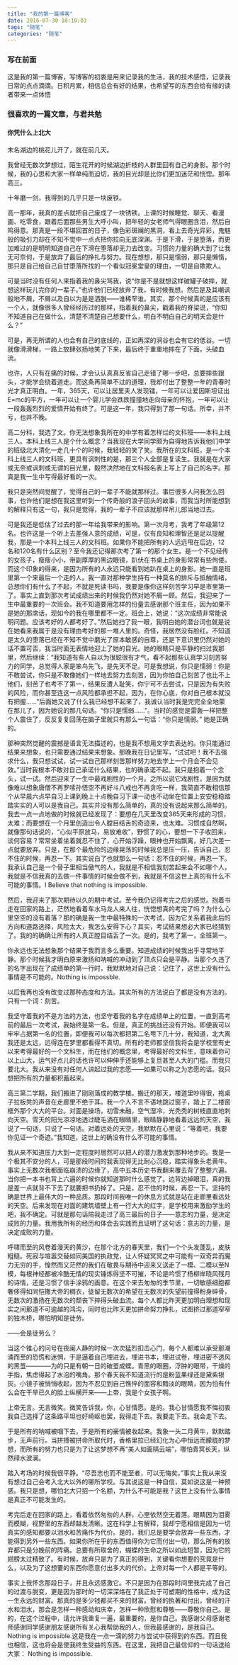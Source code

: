 ```yaml
---
title: "我的第一篇博客"
date: 2016-07-30 10:10:03
tags: "随笔"
categories: "随笔"
---
```


### 写在前面
这是我的第一篇博客，写博客的初衷是用来记录我的生活，我的技术感悟，记录我日常的点点滴滴。日积月累，相信总会有好的结果，也希望写的东西会给有缘的读者带来一点体悟

### 很喜欢的一篇文章，与君共勉
#### 你凭什么上北大

末名湖边的桃花儿开了，就在前几天。

我曾经无数次梦想过，陌生花开的时候湖边折枝的人群里回有自己的身影。那个时候，我的心思和大家一样单纯而迫切，我的目光却是比你们更加迷茫和恍惚。那年高三。

十年磨一剑，我得到的几乎只是一块废铁。

高一那年，我真的差点就把自己废成了一块锈铁。上课的时候睡觉、聊天、看漫画、吃零食，跟着后面那些男生大呼小叫，把年轻的女老师气得眼圈含泪，然后自鸣得意。那真是一段不堪回首的日子，像色彩斑斓的黑洞，看上去奇光异彩，鬼魅般的吸引力却在不知不觉中一点点把你拉向无底深渊。于是下滑，于是堕落，而更加难过的是明明知道自己在下滑在堕落却无力去改变。习惯的力量的确大到了让我无可奈何，于是放弃了最后的挣扎与努力。现在想想，那只是懦弱，那只是懒惰，那只是自己给自己自甘堕落所找的一个看似冠冕堂皇的理由，一切是自欺欺人。

可是当时没有任何人来指着我的鼻尖骂我，说“你是不是就想这样破罐子破摔，就想这样玩儿完你的一辈子。”也许他们已经放弃了我，有时候我想。然后是及其嘲讽般地不屑，不屑以及自以为是是洒脱——谁稀罕谁。其实，那个时候真的是应该有一个人，就像很多人曾经经历过的那样，指着我的鼻尖，戳着我的脊梁说，“你知不知道自己在做什么，清楚不清楚自己想要什么，明白不明白自己的明天会是什么？”

可是，再无所谓的人也会有自己的底线的，正如再深的涧谷也会有它的低谷。一切就像滑滑梯，一路上放肆张扬地笑了下来，最后终于重重地摔在了下面，头破血流。

也许，人只有在痛的时候，才会认认真真反省自己走错了哪一步吧，总要摔些跟头，才能学会绕着道走。而这条再简单不过的道理，我却付出了整整一年的青春时光才真正明白。一年，365天，可以让居里夫人发现镭，一年可以让爱因斯坦证出E=mc的平方，一年可以让一个婴儿学会跌跌撞撞地走向母亲的怀抱，一年可以让一段轰轰烈烈的爱情开始有终了。可是这一年，我只得到了那一句话。所幸，并不亏，也并不晚。

高二分科，我选了文。你无法想象我所在的中学有着怎样烂的文科班——本科上线三人。本科上线三人是个什么概念？当我现在大学同学颇为自得地告诉我他们中学的班级北大清化一走几十个的时候，我轻轻的笑了笑。我所在的文科班，是一个本科上线三人的文科班，更具有讽刺性的是，那三个人全部是复读生。我就是在大家或无奈或讽刺或无谓的目光里，毅然决然地在文科报名表上写上了自己的名字。那真是我一生中写得最好看的一次。

我只是突然间觉醒了，觉得自己的一辈子不能就那样过。事后很多人问我怎么回事，也许他们是想在我这里听到一个传奇般的浪子回头的故事，而我当时所能想到的解释只有这一句，我只是觉得，我的一辈子不应该就那样吊儿郎当地过去。

可是我还是低估了过去的那一年给我带来的影响。第一次月考，我考了年级第12名。也许这是一个听上去差强人意的成绩，可是，仅有良知和理智还是足以提醒我，那是一个本科上线三人的文科班。如果你不能把所有的人远远甩在后边，12名和120名有什么区别？至今我还记得那次考了第一的那个女生。是一个不见经传的女孩子，瘦瘦小小，带副厚厚的黑边眼镜，趴伏在书桌上的身影常常有些佝偻。而这个印象的得来，是因为所有的人永远只能看到她趴在桌上的身影。她一直是班里第一个来最后一个走的人。我一直对那种学生持有一种莫名的排斥与抵触情绪，总想你们有什么了不起，不就是死读书吗，我要是像你这样刻苦学习早是市里第一了。事实上直到那次考试成绩出来的时候我仍然对她不屑一顾。然后，我迎来了一生中最重要的一次班会。我不知道要用怎样的份量去感谢那个班主任，因为如果不是她的那席话，现如今的我在哪里都不一定。班会上，她说：“这次成绩非常能说明问题。应该考好的人都考好了。”然后她扫了我一眼，我明白她的潜台词也就是说在她看来我属于是没有理由考好的那一堆人里的。奇怪，我居然没有脸红。不知道是太久的堕落已经在不知不觉中磨光了原本敏感的自尊，还是下意识里仍然对她的话不置可否，我当时面无表情地迎上了她的目光。她的眼睛只是平静的扫过我那里，然后继续：“我知道有些人自以为很聪很有才气，看不起那些认真学习刻苦努力的同学，总觉得人家是笨鸟先飞，是先天不足。可是我想说，你只是懦弱！你是不敢尝试，你只是不敢像她们一样地去努力去刻苦，因为你怕自己刻苦了也比不上他们，刻苦了也考不了第一，结果反遭人耻笑，你宁可不去尝试，只是因为有失败的风险，而你甚至连这一点风险都承担不起，因为，在你心底，你对自己根本就没有把握……”后面她又说了什么我已经想不起来了，我诚认当时我是完完全全地蒙在那儿了，因为她说的那几句话。“你只是懦弱……”。当时的感觉是雷轰一样把整个人震住了，反反复复回荡在脑子里就只有那么一句话：“你只是懦弱。” 她是正确的。

那种突然觉醒的震撼是语言无法描述的，也是我不想用文字去表达的。你只能通过结果来想象，也只需要通过结果来想象。那晚我在日记里写，“试试吧！我不去强求什么，我只想试试，试一试自己那样刻苦那样努力地去学上一个月会不会见效。”当时我根本不敢对自己承诺什么结果，也的确承诺不起。我只是抱着一个念头，试一试。然后迎来了一生中最戏剧性的一个月。之所以说它戏剧性，是因为就像难以想象唐僧不再罗嗦孙悟空不再好斗八戒也不再贪吃一样，我简直不敢相信那个从早晨六点早自习上课到晚上十点晚自习下课一动也不动坐在位置上安安稳稳踏踏实实的人可以是我自己。其实并没有那么简单的，真的没有说起来那么简单的。我去一点一点地做的时候就已经发现了：要想在几天里改变365天来形成的习惯，太难；而要想在一个月里创造出令人膛目结舌的奇迹来，也太难。习惯成自然啊，就像那句话说的，“心似平原放马，易放难收”，野惯了的心，要想一下子收回来，谈何容易？常常坐着坐着就忍不住了，心开始浮躁，眼神也开始飘离，好几次差一点就要放弃。只是，在那个最危险的边缘晃荡的时候我总是压一压，告诉自己，忍不住的时候，再忍一下。其实说白了也就那么一句话：忍不住的时候，再忍一下。我承认自己是一个骨子里相当傲气的人，我就是不相信我刻苦起来会不如哪个人，我就是不信我真的去做一件事情的时候会做不到，我就是不信这世上真的有什么不可能的事情。I Believe that nothing is impossible.

然后，我迎来了那次期待以久的期中考试。至今我仍记得考完之后的感觉。抱着书走在回家的路上，茫然地看着车水马龙人来人往，恍惚想真的考完了吗？为什么心里空空的没有着落？那的确是我一生中最特殊的一次考试，因为它关系着我此后的方向和道路选择，风险太大，我怎么安得下心？其实，考试结果想必大家已经猜到了。我的的确确让所有的人真正膛目结舌了一次。是的，我考了第一，全班第一。

你永远也无法想象那个结果于我而言多么重要。知道成绩的时候我出乎寻常地平静。那个时候我才明白原来激扬和呐喊的冲动到了顶点只会是平静。当那个久违了的名字出现在了成绩单的第一行时，我默默地对自己说：记住了，这世上没有什么事情是不可能的。Nothing is impossble.

以后我再也没有改变过那种态度和方法。其实所有的方法说白了都是没有方法的。只有一个词：刻苦。

我坚守着我的不是方法的方法，也坚守着我的名字在成绩单上的位置，一直到高考前的最后一次考试，我始终是第一名。但是，真正的挑战还没有开始。即便我可以牢牢占据第一名的位置，即便我可以每次都把第二名甩下几十分，我知道，北大离我还是太远，远得连在梦里都看得不真切。所有的老师都坚信我将会是学校里有史以来考得最好的一个文科生，而在他们的概念里，考得最好的文科生，意味着你可以上山大，运气好点儿的话也许可以伸伸手还能够上复旦甚至人大的门槛。而我只要北大。我从来没有对任何人讲起过我的志愿——如果可以称之为志愿的话。我只想把所有的力量都积蓄起来。

高三第二学期，我们搬进了刚刚落成的教学楼。搬迁的那天，楼道里吵得很，拖桌子拉板凳的声音在走廊里不绝于耳。我一个人不言不语地跳过窗子，踏上了二楼窗框外那个大大的平台。对面是操场，初雪未融，空气湿冷，光秃秃的树枝直直地刺向天空。雪天的阳光凉凉地透过睫毛洒在眼睛里，眼睛静静地看着远远的天空，我说了一句话，只说了一句话。对着远处的天空，我默默在心里说：“等着吧，我要你见证一个奇迹。”我知道，这世上的确没有什么不可能的事情。

我从来不知道压力大到一定程度时居然可以把人的潜力激发到那种地步的。我是一个极其不安分的人，可是那段时间的我表现得无比耐心沉稳，踏实得象头老黄牛。事实上无数次我都面临崩溃的边缘了，高中五本历史书我翻来覆去背了整整六遍。当你把一本书也背上六遍的时候你就知道那时什么感觉了。边背边掉眼泪，真的我是差一点就背不下去了就要把书扔掉了。只是，忍不住的时候，再忍一下。坚持的确是世界上最伟大的一种品质。那段时间我唯一的休息方式就是站在走廊里看远处的天空。后来发现在对面的建筑墙壁上有一行大大的红字，是学校用来激励学生的吧，我不确定。可就是那句话陪我走过了高三最后的日子——意志的力量，是决定成败的力量。我用我所有的经历和体会去实践而且证明了这句话：意志的力量，是决定成败的力量。

呼啸而至的风卷着漫天的黄沙，在那个北方的春天里，我们一个个头发蓬乱，皮肤粗糙。死寂与喧嚣交替如同美国的执政党，让人怀疑冥冥之中可能有一双奇异而魔力无穷的手，惶然而又茫然的我们在敬畏与期待中迎来又送走了一模、二模以至N模，每根神经都被冷酷无情的现实锤炼得坚不可摧，不论是吟惯了杨柳岸晓风残月的诗情，还是习惯了信手涂鸦的画意。在这个来去匆匆的季节里，一切敏感细胞都奢侈得如同恺撒大帝的稠衣，徒留无数次的希望在无数次的失望前撞得粉身碎骨，无数次的激扬在无数次的颓丧下摔得头破血流。每个人都比昨天更加明白理想和现实之间那道不可逾越的鸿沟，同时也比昨天更加拼命努力挣扎，试图挤过那道窄窄的独木桥，哪怕明知是徒劳。

——会是徒劳么？

当这个锥心的问号在夜阑人静的时候一次次猛烈扣击心门，每个人都难以承受那潮涌而至的恐慌和迷惘，于是逼着自己埋进去，埋进书本，埋进试卷，埋进密不透风的黑茧————为的只是有朝一日的破茧成蝶。青黑的眼圈，浮肿的眼带，干燥的手指，焦虑得起了水泡的嘴角。那个春天我不知道流行的是粉蓝果绿还是黛紫银灰。小镜子被悄悄收起，因为不忍见到自己憔悴的面容和黯淡的眼睛，因为怕有什么会在干旱已久的脸上纵横开来——上帝，我是个女孩子啊。

上帝无言。无言微笑。微笑告诉我，你，心甘情愿。是的。我心甘情愿我不悔初衷我自己选择了这条路平坦也好崎岖也罢，我得走下去。我要走下去。我会走下去。

于是所有的呐喊被咽下去，于是所有的豪情被收起来。我象一头二月黄牛，默默踏步，无声前行。当拼搏被拼命所取代时，香格里拉已经幻化为心中恒远而朦胧的梦想，而所有的努力也只是为了让这梦想不再“美人如画隔云端”，哪怕青冥长天，纵然绿水波澜。

踏入考场的时候我很平静。“尽吾志也而不能至者，可以无悔矣。”事实上我从来没有想过自己会考入北大以外的哪所学校。与其说这是一种自信，莫如说这是一种预感。我只是想，哪怕北大只招一个名额，为什么不可能是我？这世上没有什么事情是真正不可能发生的。

考完后走在回家的路上，看着依然匆匆的人群，心里依然空无着落。眼睛因为泪雾而模糊，视野里的东西却越发清晰。这在科学上有解释，我却宁愿相信是因为一切真实的感知都要以泪水和苦痛作为代价。是的，我们总是要学会放弃一些东西，才能得到另外一些东西。如果你所在乎的东西值得你为它而付出一切，那么所有的放弃都只是分娩前的阵痛。总要有所取舍的，蝴蝶的生命之所以如此短暂，因为它的翅膀太过精致了。有时候，放弃只是为了真正的得到，关键看你想要的究竟是什么，以及为了这想要的东西你愿意付出多大的代价。上帝对每一个人都是平等的。

事实上我怀念那段日子，并且永远感激它。不只是因为在那段时间里我完成了自己的过渡与脱变，更是因为那时的一切深深烙在了我正处于可塑期的性格中，成为这一生永远的财富。那真的是多少钱都买不来的财富。曾经的执著和付出，曾经的汗水和泪水，那会是怎样一种感动和庆幸，怎样一种欣慰和尊敬——尊敬你自己。是的，在这个过程中，请允许我重复一遍，最重要的，是你自己。我感谢父母感谢老师感谢同学感谢朋友感谢所有关心我帮助我的人，但我最感谢的，是我自己。Nothing is impossible.这是我在一点一滴的努力与尝试中获得到的东西。而且我也相信，这也将会是使我终生受益的东西。在这里，我把自己最信仰的一句话送给大家： Nothing is impossible.
